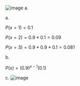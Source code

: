![image](https://github.com/user-attachments/assets/45fedaab-fd24-4afa-aa4b-70ee6262ebbb)
a.  

a.  

$P(x=1)=0.1$  

$P(x=2)=0.9*0.1 = 0.09$  

$P(x=3)=0.9* 0.9 *0.1 = 0.081$  


b.  

$P(x)=(0.9)^{x-1}(0.1)$  


c.
![image](https://github.com/user-attachments/assets/a71d92e8-3989-4de7-bad1-02ec748a6607)
